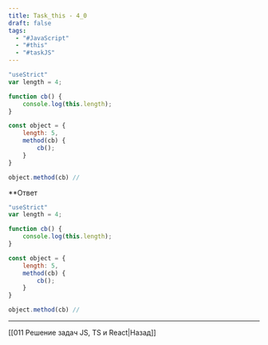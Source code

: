 ```yaml
---
title: Task_this - 4_0
draft: false
tags:
  - "#JavaScript"
  - "#this"
  - "#taskJS"
---
```

```js
"useStrict"
var length = 4;

function cb() {
	console.log(this.length);
}

const object = {
	length: 5,
	method(cb) {
		cb();
	}
}

object.method(cb) // 
```

**Ответ

```js
"useStrict"
var length = 4;

function cb() {
	console.log(this.length);
}

const object = {
	length: 5,
	method(cb) {
		cb();
	}
}

object.method(cb) // 
```

___

[[011 Решение задач JS, TS и React|Назад]]